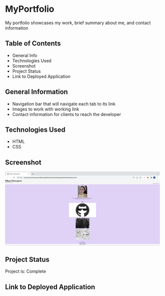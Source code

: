 # MyPortfolio
My portfolio showcases my work, brief summary about me, and contact information 

## Table of Contents
* General Info
* Technologies Used
* Screenshot
* Project Status
* Link to Deployed Application

## General Information
* Navigation bar that will navigate each tab to its link 
* Images to work with working link
* Contact information for clients to reach the developer

## Technologies Used
* HTML
* CSS

## Screenshot
![ScreenshotOne](images/screenshot.png)

## Project Status
Project is: Complete

## Link to Deployed Application
